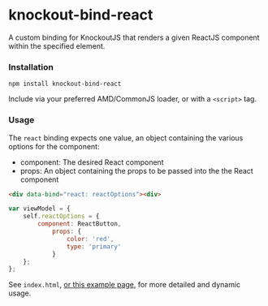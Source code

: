 # knockout-bind-react
A custom binding for KnockoutJS that renders a given ReactJS component within the specified element.

### Installation

```
npm install knockout-bind-react
```

Include via your preferred AMD/CommonJS loader, or with a `<script>` tag.

### Usage

The `react` binding expects one value, an object containing the various options for the component:

* component: The desired React component
* props: An object containing the props to be passed into the the React component

```html
<div data-bind="react: reactOptions"><div>
```

```javascript
var viewModel = {
	self.reactOptions = {
		component: ReactButton,
			props: {
				color: 'red',
				type: 'primary'
			}
	};
};
```

See `index.html`, [or this example page](http://calvinwoo.github.io/knockout-bind-react/), for more detailed and dynamic usage.
